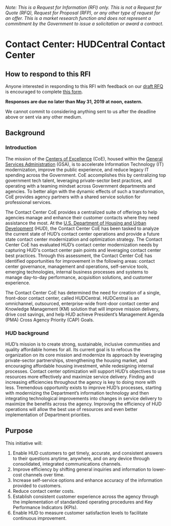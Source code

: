 *Note: This is a Request for Information (RFI) only. This is not a Request for Quote (RFQ), Request for Proposal (RFP), or any other type of request for an offer. This is a market research function and does not represent a commitment by the Government to issue a solicitation or award a contract.*

# Contact Center: HUDCentral Contact Center

## How to respond to this RFI

Anyone interested in responding to this RFI with feedback on our [draft RFQ](draft-RFQ.PDF) is encouraged to complete [this form](https://forms.gle/PJJ4cqxHYFThnYMi9).

**Responses are due no later than May 31, 2019 at noon, eastern.**

We cannot commit to considering anything sent to us after the deadline above or sent via any other medium.

## Background

### Introduction

The mission of the [Centers of Excellence](https://coe.gsa.gov/) (CoE), housed within the [General Services Administration](https://gsa.gov) (GSA), is to accelerate Information Technology (IT) modernization, improve the public experience, and reduce legacy IT spending across the Government. CoE accomplishes this by centralizing top government tech talent, leveraging private-sector best practices, and operating with a teaming mindset across Government departments and agencies. To better align with the dynamic effects of such a transformation, CoE provides agency partners with a shared service solution for professional services.

The Contact Center CoE provides a centralized suite of offerings to help agencies manage and enhance their customer contacts where they need assistance the most. At the [U.S. Department of Housing and Urban Development](https://www.hud.gov/) (HUD), the Contact Center CoE has been tasked to analyze the current state of HUD’s contact center operations and provide a future state contact center modernization and optimization strategy. The Contact Center CoE has evaluated HUD’s contact center modernization needs by capturing HUD's contact center pain points and leveraging contact center best practices. Through this assessment, the Contact Center CoE has identified opportunities for improvement in the following areas: contact center governance, management and operations, self-service tools, emerging technologies, internal business processes and systems to manage day-to-day performance, acquisition solutions, and customer experience.

The Contact Center CoE has determined the need for creation of a single, front-door contact center, called HUDCentral. HUDCentral is an omnichannel, outsourced, enterprise-wide front-door contact center and Knowledge Management (KM) solution that will improve mission delivery, drive cost savings, and help HUD achieve President’s Management Agenda (PMA) Cross Agency Priority (CAP) Goals.

### HUD background

HUD’s mission is to create strong, sustainable, inclusive communities and quality affordable homes for all. Its current goal is to refocus the organization on its core mission and modernize its approach by leveraging private-sector partnerships, strengthening the housing market, and encouraging affordable housing investment, while redesigning internal processes. Contact center optimization will support HUD’s objectives to use resources more effectively and maximize service delivery. Finding and increasing efficiencies throughout the agency is key to doing more with less. Tremendous opportunity exists to improve HUD’s processes, starting with modernizing the Department’s information technology and then integrating technological improvements into changes in service delivery to maximize the benefits across the agency. Improving the efficiency of HUD operations will allow the best use of resources and even better implementation of Department priorities.

## Purpose

This initiative will:

1. Enable HUD customers to get timely, accurate, and consistent answers to their questions anytime, anywhere, and on any device through consolidated, integrated communications channels.
2. Improve efficiency by shifting general inquiries and information to lower-cost channels over time.
3. Increase self-service options and enhance accuracy of the information provided to customers.
4. Reduce contact center costs.
5. Establish consistent customer experience across the agency through the implementation of standardized operating procedures and Key Performance Indicators (KPIs).
6. Enable HUD to measure customer satisfaction levels to facilitate continuous improvement.